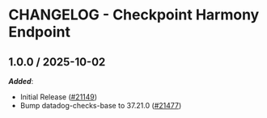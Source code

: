 # CHANGELOG - Checkpoint Harmony Endpoint

<!-- towncrier release notes start -->

## 1.0.0 / 2025-10-02

***Added***:

* Initial Release ([#21149](https://github.com/DataDog/integrations-core/pull/21149))
* Bump datadog-checks-base to 37.21.0 ([#21477](https://github.com/DataDog/integrations-core/pull/21477))
